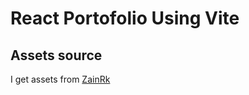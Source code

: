 # React Portofolio Using Vite

## Assets source

I get assets from [ZainRk](https://github.com/ZainRk/portfolio-starter)
